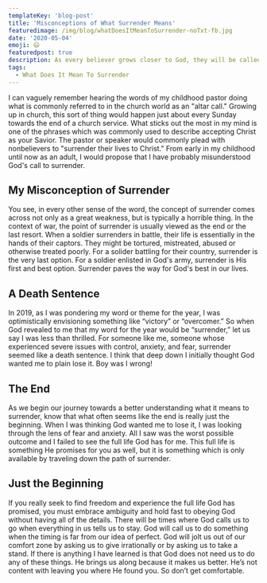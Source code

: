 ```yaml
---
templateKey: 'blog-post'
title: 'Misconceptions of What Surrender Means'
featuredimage: /img/blog/whatDoesItMeanToSurrender-noTxt-fb.jpg
date: '2020-05-04'
emoji: 😃
featuredpost: true
description: As every believer grows closer to God, they will be called to deeper levels of surrender. Here we talk about when surrender means going.
tags:
  - What Does It Mean To Surrender
---
```


I can vaguely remember hearing the words of my childhood pastor doing what is commonly referred to in the church world as an "altar call." Growing up in church, this sort of thing would happen just about every Sunday towards the end of a church service. What sticks out the most in my mind is one of the phrases which was commonly used to describe accepting Christ as your Savior. The pastor or speaker would commonly plead with nonbelievers to "surrender their lives to Christ." From early in my childhood until now as an adult, I would propose that I have probably misunderstood God's call to surrender.

## My Misconception of Surrender

You see, in every other sense of the word, the concept of surrender comes across not only as a great weakness, but is typically a horrible thing. In the context of war, the point of surrender is usually viewed as the end or the last resort. When a soldier surrenders in battle, their life is essentially in the hands of their captors. They might be tortured, mistreated, abused or otherwise treated poorly. For a solider battling for their country, surrender is the very last option. For a soldier enlisted in God's army, surrender is His first and best option. Surrender paves the way for God's best in our lives.

## A Death Sentence

In 2019, as I was pondering my word or theme for the year, I was optimistically envisioning something like “victory” or “overcomer.” So when God revealed to me that my word for the year would be “surrender,” let us say I was less than thrilled. For someone like me, someone whose experienced severe issues with control, anxiety, and fear, surrender seemed like a death sentence. I think that deep down I initially thought God wanted me to plain lose it. Boy was I wrong!

## The End

As we begin our journey towards a better understanding what it means to surrender, know that what often seems like the end is really just the beginning. When I was thinking God wanted me to lose it, I was looking through the lens of fear and anxiety. All I saw was the worst possible outcome and I failed to see the full life God has for me. This full life is something He promises for you as well, but it is something which is only available by traveling down the path of surrender.

## Just the Beginning

If you really seek to find freedom and experience the full life God has promised, you must embrace ambiguity and hold fast to obeying God without having all of the details. There will be times where God calls us to go when everything in us tells us to stay. God will call us to do something when the timing is far from our idea of perfect. God will jolt us out of our comfort zone by asking us to give irrationally or by asking us to take a stand. If there is anything I have learned is that God does not need us to do any of these things. He brings us along because it makes us better. He’s not content with leaving you where He found you. So don’t get comfortable.
